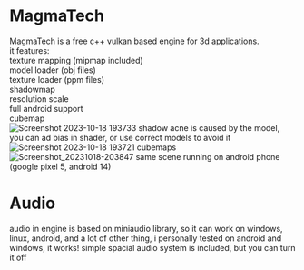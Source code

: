 # MagmaTech
MagmaTech is a free c++ vulkan based engine for 3d applications.  
it features:  
texture mapping (mipmap included)  
model loader (obj files)  
texture loader (ppm files)  
shadowmap  
resolution scale  
full android support  
cubemap  
![Screenshot 2023-10-18 193733](https://github.com/VitionVlad/MagmaTech/assets/48290199/7f332c68-cb84-44a0-bce3-2fe7303679dd)
shadow acne is caused by the model, you can ad bias in shader, or use correct models to avoid it  
![Screenshot 2023-10-18 193721](https://github.com/VitionVlad/MagmaTech/assets/48290199/b8f409f6-b6f3-42f3-8efa-0e4d23fdac89)
cubemaps  
![Screenshot_20231018-203847](https://github.com/VitionVlad/MagmaTech/assets/48290199/4db58c38-52a2-478a-ba80-139ee6edee60)
same scene running on android phone (google pixel 5, android 14)  
# Audio
audio in engine is based on miniaudio library, so it can work on windows, linux, android, and a lot of other thing, i personally tested on android and windows, it works! simple spacial audio system is included, but you can turn it off  

